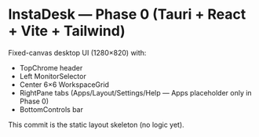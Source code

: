 ﻿# InstaDesk — Phase 0 (Tauri + React + Vite + Tailwind)

Fixed-canvas desktop UI (1280×820) with:
- TopChrome header
- Left MonitorSelector
- Center 6×6 WorkspaceGrid
- RightPane tabs (Apps/Layout/Settings/Help — Apps placeholder only in Phase 0)
- BottomControls bar

This commit is the static layout skeleton (no logic yet).
